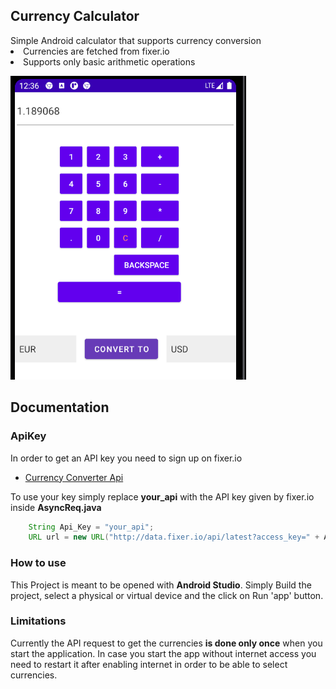 <p align="center">
    <h2>Currency Calculator</h2>
Simple Android calculator that supports currency conversion
<li>Currencies are fetched from fixer.io</li>
<li>Supports only basic arithmetic operations</li>
</p>

![alt text](https://github.com/Gitthod/CurrencyCalculator/blob/master/Gui.PNG?raw=true)

## Documentation


### ApiKey
In order to get an API key you need to sign up on fixer.io
 - [Currency Converter Api](https://fixer.io/)
 
 To use your key simply replace <b>your_api</b> with the API key given by fixer.io inside <b>AsyncReq.java</b>
```java
	String Api_Key = "your_api";
	URL url = new URL("http://data.fixer.io/api/latest?access_key=" + Api_Key);
```

### How to use
This Project is meant to be opened with <b>Android Studio</b>. Simply Build the project, 
select a physical or virtual device and the click on Run 'app' button.

### Limitations
Currently the API request to get the currencies <b>is done only once</b> when you start the application.
In case you start the app without internet access you need to restart it after enabling internet
in order to be able to select currencies.